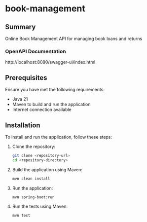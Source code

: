 # book-management

## Summary
Online Book Management API for managing book loans and returns 

### OpenAPI Documentation
http://localhost:8080/swagger-ui/index.html

## Prerequisites
Ensure you have met the following requirements:

- Java 21
- Maven to build and run the application
- Internet connection available

## Installation

To install and run the application, follow these steps:

1. Clone the repository:
   ```bash
   git clone <repository-url>
   cd <repository-directory>

2. Build the application using Maven:
    ```bash
   mvn clean install

3. Run the application:
    ```bash
   mvn spring-boot:run

4. Run the tests using Maven:
    ```bash
   mvn test

